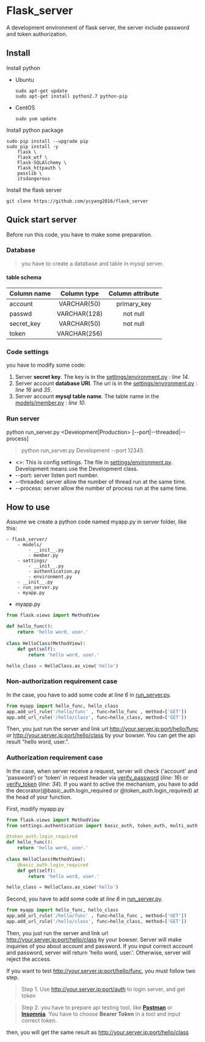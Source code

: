 Flask_server
=============
A development environment of flask server, the server include password and token authorization.

Install
-------------
Install python
* Ubuntu
	```
	sudo apt-get update
	sudo apt-get install python2.7 python-pip
	```
* CentOS
	``` 
	sudo yum update
	```

Install python package
```
sudo pip install --upgrade pip
sudo pip install -y
	flask \
	flask_wtf \
	Flask-SQLAlchemy \
	flask_httpauth \
	passlib \
	itsdangerous
```
Install the flask server
```
git clone https://github.com/ycyang2016/flask_server
```

Quick start server
-------------
Before run this code, you have to make some preparation.

### Database
>you have to create a database and table in mysql server.
#### table schema
|Column name|Column type |Column attribute|
|:----------|:----------:|:--------------:|
|account    |VARCHAR(50) |  primary_key   |
|passwd     |VARCHAR(128)|    not null    |
|secret_key |VARCHAR(50) |    not null    |
|token      |VARCHAR(256)|                |


### Code settings
you have to modify some code:
1. Server **secret key**. The key is in the  [settings/environment.py](https://github.com/ycyang2016/flask_server/tree/master/settings/environment.py) : *line 14*.
2. Server account **database URI**. The uri is in the [settings/environment.py](https://github.com/ycyang2016/flask_server/tree/master/settings/environment.py) : *line 16* and *35*.
3. Server account **mysql table name**. The table name in the [models/member.py](https://github.com/ycyang2016/flask_server/blob/master/models/member.py) : *line 10*.
### Run server
python run_server.py <Development|Production> [--port|--threaded|--process]
> python run_server.py Development --port 12345

* <>: This is config settings. The file in [settings/environment.py](https://github.com/ycyang2016/flask_server/tree/master/settings/environment.py). Development means use the Development class.
* \-\-port: server listen port number.
* \-\-threaded: server allow the number of thread run at the same time.
* \-\-process: server allow the number of process run at the same time.

How to use
-------------
Assume we create a python code named myapp.py in server folder, like this:
```
- flask_server/
	- models/
		- __init__.py
		- member.py
	- settings/
		- __init__.py
		- authentication.py
		- environment.py
	- __init__.py
	- run_server.py
	- myapp.py
```
* myapp.py
```python
from flask.views import MethodView 

def hello_func():
    return 'hello word, user.'
    
class HelloClass(MethodView):
    def get(self):
        return 'hello word, user.'

hello_class = HelloClass.as_view('hello')
```
### Non-authorization requirement case
In the case, you have to add some code at *line 6* in [run_server.py](https://github.com/ycyang2016/flask_server/blob/master/run_server.py).
```python
from myapp import hello_func, hello_class
app.add_url_rule('/hello/func' , func=hello_func , method=['GET'])
app.add_url_rule('/hello/class', func=hello_class, method=['GET'])
```
Then, you just run the server and link url http://your.server.ip:port/hello/func or http://your.server.ip:port/hello/class by your bowser. You can get the api result "hello word, user.".

### Authorization requirement case
In the case, when server receive a request, server will check ('account' and 'password') or 'token' in request header via [verify_password](https://github.com/ycyang2016/flask_server/blob/master/settings/authentication.py) (*line: 16*) or [verify_token](https://github.com/ycyang2016/flask_server/blob/master/settings/authentication.py) (*line: 34*). If you want to active the mechanism, you have to add the decorator(@basic_auth.login_required or @token_auth.login_required) at the head of your function.

First, modify myapp.py
```python
from flask.views import MethodView
from settings.authentication import basic_auth, token_auth, multi_auth

@token_auth.login_required
def hello_func():
    return 'hello word, user.'
    
class HelloClass(MethodView):
    @basic_auth.login_required
    def get(self):
        return 'hello word, user.'

hello_class = HelloClass.as_view('hello')
```
Second, you have to add some code at *line 6* in [run_server.py](https://github.com/ycyang2016/flask_server/blob/master/run_server.py).
```python
from myapp import hello_func, hello_class
app.add_url_rule('/hello/func' , func=hello_func , method=['GET'])
app.add_url_rule('/hello/class', func=hello_class, method=['GET'])
```
Then, you just run the server and link url http://your.server.ip:port/hello/class by your bowser. Server will make inquiries of you about account and password. If you input correct account and password, server will return 'hello word, user.'. Otherwise, server will reject the access.

If you want to test http://your.server.ip:port/hello/func, you must follow two step.
>Step 1. Use http://your.server.ip:port/auth to login server, and get token

>Step 2. you have to prepare api testing tool, like [**Postman**](https://www.getpostman.com/apps) or [**Insomnia**](https://insomnia.rest/download/). You have to choose **Bearer Token** in a tool and input correct token.

then, you will get the same result as http://your.server.ip:port/hello/class

